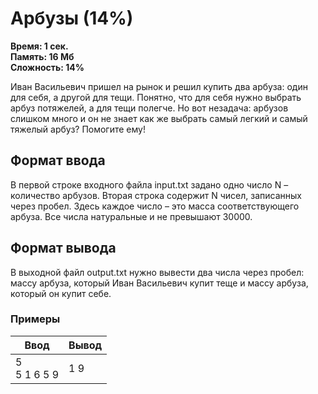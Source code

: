 <h1 class="title">Арбузы (14%)</h1>
<p><b>Время: 1 сек.<br>Память: 16 Мб<br>Сложность: 14%</b></p>
<p>Иван Васильевич пришел на рынок и решил купить два арбуза: один для себя, а другой для тещи. Понятно, что для себя нужно выбрать арбуз потяжелей, а для тещи полегче. Но вот незадача: арбузов слишком много и он не знает как же выбрать самый легкий и самый тяжелый арбуз? Помогите ему!</p>
<h2>Формат ввода</h2>
<p>В первой строке входного файла input.txt задано одно число N – количество арбузов. Вторая строка содержит N чисел, записанных через пробел. Здесь каждое число – это масса соответствующего арбуза. Все числа натуральные и не превышают 30000.</p>
<h2>Формат вывода</h2>
<p>В выходной файл output.txt нужно вывести два числа через пробел: массу арбуза, который Иван Васильевич купит теще и массу арбуза, который он купит себе.</p>
<h3>Примеры</h3>
<table class="sample-tests">
  <thead>
     <tr>
        <th>Ввод</th>
        <th>Вывод</th>
     </tr>
  </thead>
  <tbody>
     <tr>
        <td>5<br>
            5 1 6 5 9</td>
        <td>1 9</td>
     </tr>
  </tbody>
</table>